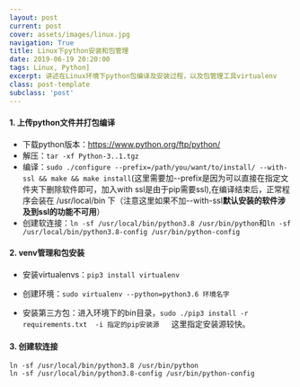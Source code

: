```yaml
---
layout: post
current: post
cover: assets/images/linux.jpg
navigation: True
title: Linux下python安装和包管理
date: 2019-06-19 20:20:00
tags: Linux, Python]
excerpt: 讲述在Linux环境下python包编译及安装过程，以及包管理工具virtualenv
class: post-template
subclass: 'post'
---
```



#### 1. 上传python文件并打包编译

* 下载python版本：https://www.python.org/ftp/python/
* 解压：`tar -xf Python-3..1.tgz`
* 编译：`sudo ./configure --prefix=/path/you/want/to/install/ --with-ssl && make && make install`(这里需要加--prefix是因为可以直接在指定文件夹下删除软件即可，加入with ssl是由于pip需要ssl),在编译结束后，正常程序会装在 /usr/local/bin 下（注意这里如果不加--with-ssl**默认安装的软件涉及到ssl的功能不可用**）
* 创建软连接：`ln -sf /usr/local/bin/python3.8 /usr/bin/python`和`ln -sf /usr/local/bin/python3.8-config /usr/bin/python-config`

#### 2. venv管理和包安装

* 安装virtualenvs：`pip3 install virtualenv`

* 创建环境：`sudo virtualenv --python=python3.6 环境名字`

* 安装第三方包：进入环境下的bin目录，`sudo ./pip3 install -r requirements.txt  -i 指定的pip安装源   `这里指定安装源较快。

#### 3. 创建软连接
```
ln -sf /usr/local/bin/python3.8 /usr/bin/python
ln -sf /usr/local/bin/python3.8-config /usr/bin/python-config
```

